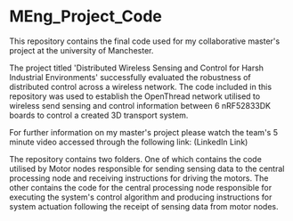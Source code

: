 # MEng_Project_Code

This repository contains the final code used for my collaborative master's project at the university of Manchester.

The project titled 'Distributed Wireless Sensing and Control for Harsh Industrial Environments' successfully evaluated the robustness of distributed control across a wireless network. The code included in this repository was used to establish the OpenThread network utilised to wireless send sensing and control information between 6 nRF52833DK boards to control a created 3D transport system.

For further information on my master's project please watch the team's 5 minute video accessed through the following link:
(LinkedIn Link)

The repository contains two folders. One of which contains the code utilised by Motor nodes responsible for sending sensing data to the central processing node and receiving instructions for driving the motors. The other contains the code for the central processing node responsible for executing the system's control algorithm and producing instructions for system actuation following the receipt of sensing data from motor nodes.
